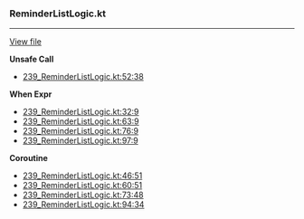 ### ReminderListLogic.kt
---
[View file](../files/239_ReminderListLogic.kt)

**Unsafe Call**

 - [239_ReminderListLogic.kt:52:38](../files/239_ReminderListLogic.kt#L52)

**When Expr**

 - [239_ReminderListLogic.kt:32:9](../files/239_ReminderListLogic.kt#L32)
 - [239_ReminderListLogic.kt:63:9](../files/239_ReminderListLogic.kt#L63)
 - [239_ReminderListLogic.kt:76:9](../files/239_ReminderListLogic.kt#L76)
 - [239_ReminderListLogic.kt:97:9](../files/239_ReminderListLogic.kt#L97)

**Coroutine**

 - [239_ReminderListLogic.kt:46:51](../files/239_ReminderListLogic.kt#L46)
 - [239_ReminderListLogic.kt:60:51](../files/239_ReminderListLogic.kt#L60)
 - [239_ReminderListLogic.kt:73:48](../files/239_ReminderListLogic.kt#L73)
 - [239_ReminderListLogic.kt:94:34](../files/239_ReminderListLogic.kt#L94)
